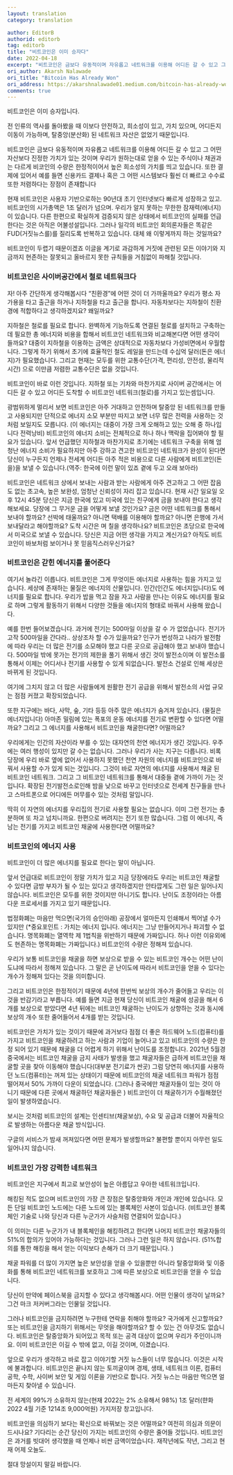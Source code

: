 ```yaml
---
layout: translation
category: translation

author: EditorB
authorid: editorb
tag: editorb
title: "비트코인은 이미 승자다"
date: 2022-04-18
excerpt: "비트코인은 금보다 유동적이며 자유롭고 네트워크를 이용해 어디든 갈 수 있고 그 어떤 자산보다 진정한 가치가 있는 것이며 우리가 원하는대로 얻을 수 있는 주식이나 채권과는 다르게 비코인의 수량은 한정적이어서 높은 희소성의 가치를 띄고 있습니다."
ori_author: Akarsh Nalawade
ori_title: "Bitcoin Has Already Won"
ori_address: https://akarshnalawade01.medium.com/bitcoin-has-already-won-ea028936f016
comments: true
---
```


비트코인은 이미 승자입니다.

전 인류의 역사를 돌아봤을 때 이보다 안전하고, 희소성이 있고, 가치 있으며, 어디든지 이동이 가능하며, 탈중앙(분산화) 된
네트워크 자산은 없었기 때문입니다. 

비트코인은 금보다 유동적이며 자유롭고 네트워크를 이용해 어디든 갈 수 있고 그 어떤 자산보다 진정한 가치가 있는 것이며
우리가 원하는대로 얻을 수 있는 주식이나 채권과는 다르게 비코인의 수량은 한정적이어서 높은 희소성의 가치를 띄고 있습니다. 
또한 결제에 있어서 예를 들면 신용카드 결제나 혹은 그 어떤 시스템보다 훨씬 더 빠르고 수수료 또한 저렴하다는 장점이 존재합니다


현재 비트코인은 사용자 기반으로하는 90년대 초기 인터넷보다 빠르게 성장하고 있고. 비트코인의 시가총액은 1조 달러가 넘으며. 우리가 알지 못하는 무한한 잠재력(에너지)이 있습니다. 
다른 한편으로 확실하게 검증되지 않은 상태에서 비트코인의 실패를 언급한다는 것은 아직은 어불성설입니다. 
그러나 일각의 비트코인 회의론자들은 똑같은 FUD(거짓뉴스를)를 질리도록 반복하고 있습니다. 대체 왜 이렇게까지 하는 것일까요? 

비트코인이 두렵기 때문이겠죠 이글을 계기로 과감하게 거짓에 관련된 모든 이야기와 
지금까지 현존하는 잘못되고 올바르지 못한 규칙들을 거침없이 파해칠 것입니다. 

### 비트코인은 사이버공간에서 철로 네트워크다
자! 아주 간단하게 생각해봅시다 “친환경”에 어떤 것이 더 가까울까요? 
우리가 평소 자가용을 타고 출근을 하거나 지하철을 타고 출근을 합니다. 
자동차보다는 지하철이 친환경에 적합하다고 생각하겠지요? 왜일까요? 

지하철은 철로를 필요로 합니다. 완벽하게 기능하도록 연결된 철로를 설치하고 구축하는데 필요한 총 에너지와 비용을 합해서 비트코인 네트워크와 비교해본다면 어떤 생각이 들까요?
대중이 지하철을 이용하는 금액은 상대적으로 자동차보다 가성비면에서 우월합니다. 그렇게 하기 위해서 초기에 효율적인 철도 레일을 만드는데 수십억 달러(돈은 에너지)가 필요했습니다. 
그리고 현재는 모두를 위한 교통수단(가격, 편리성, 안전성, 물리적 시간) 으로 이만큼 저렴한 교통수단은 없을 것입니다. 

비트코인이 바로 이런 것입니다. 지하철 또는 기차와 마찬가지로 사이버 공간에서는 어디든 갈 수 있고 어디든 도착할 수 비트코인 네트워크(철로)를 가지고 있는셈입니다. 


광범위하게 멀리서 보면 비트코인은 아주 거대하고 안전하며 탈중앙 된 네트워크를 만들고 사용되지만 단적으로 에너지 소모 부분만 따지고 보면 너무 많은 전력을 사용하는 것처럼 보일지도 모릅니다. (이 에너지는 대중이 가장 크게 오해하고 있는 오해 중 하나입니다 전력낭비)
비트코인의 에너지 소비는 전체적으로 하나 하나 맥락을 집어봐야 할 필요가 있습니다. 
앞서 언급했던 지하철과 마찬가지로 초기에는 네트워크 구축을 위해 엄청난  에너지 소비가 필요하지만 아주 강하고 견고한 비트코인 네트워크가 완성이 된다면 당신이 누구든지 
언제나 전세계 어디든 아주 적은 비용으로 다른 사람에게 비트코인(돈을)을 보낼 수 있습니다.(역주: 한국에 이런 말이 있죠 곁에 두고 오래 보아라)

비트코인은 네트워크 상에서 보내는 사람과 받는 사람에게  아주 견고하고 그 어떤 잡음도 없는 초고속, 높은 보완성, 엄청난 신뢰성이 자리 잡고 있습니다. 
현재 시간 일요일 오후 12시 45분 당신은 지금 한국에 있고 미국에 있는 친구에게 금을 보내야 한다고 생각해보세요. 당장에 그 무거운 금을 어떻게 보낼 것인가요? 금은 어떤 네트워크를 통해서 보내야 할까요? 선박에 태울까요? 아니면 택배를 이용해야 할까요? 아니면 은행에 가서 보내달라고 해야할까요? 도착 시간은 며 칠을 생각하나요? 
비트코인은 초당으로 한국에서 미국으로 보낼 수 있습니다. 당신은 지금 어떤 생각을 가지고 계신가요? 아직도 비트코인이 바보처럼 보이거나 못 믿음직스러우신가요?

### 비트코인은 갇힌 에너지를 풀어준다
여기서 놀라긴 이릅니다. 비트코인은 그게 무엇이든 에너지로 사용하는 힘을 가지고 있습니다. 
세상에 존재하는 물질은 에너지의 산물입니다. 인간(인간도 에너지입니다)도 에너지를 필요로 합니다. 우리가 밥을 먹고 잠을 자고 사람을 만나는 이유도 에너지를 필요로 하며 
그렇게 활동하기 위해서 다양한 것들을 에너지의 형태로 바꿔서 사용해 왔습니다. 

예를 한번 들어보겠습니다. 과거에 전기는 500마일 이상을 갈 수 가 없었습니다. 전기가 고작 500마일을 간다라.. 상상조차 할 수가 있을까요?
인구가 번성하고 나라가 발전함에 따라 우리는 더 많은 전기를 소모해야 했고 다른 곳으로 공급해야 했고 보내야 했습니다. 
500마일 밖에 못가는 전기의 제한을 풀기 위해서 생긴 것이 발전소이며 이 발전소를 통해서 이제는 어디서나 전기를 사용할 수 있게 되없습니다. 
발전소 건설로 인해 세상은 바뀌게 된 것입니다.  

여기에 그치지 않고 더 많은 사람들에게 원활한 전기 공급을 위해서 발전소의 사업 규모는 점점 커졌고 확장되었습니다. 

또한 지구에는 바다, 사막, 숲, 기타 등등 아주 많은 에너지가 숨겨져 있습니다. (물질은 에너지입니다) 아마존 밀림에 있는 폭포의 운동 에너지를 전기로 변환할 수 있다면 어떨까요? 그리고 그 에너지를 사용해서 비트코인을 채굴한다면? 어떨까요? 

우리에게는 인간의 자산이라 부를 수 있는 대자연의 천연 에너지가 생긴 것입니다. 우주에는 여러 행성이 있지만 갈 수는 없습니다. 
그러나 우리가 사는 지구는 다릅니다. 비록 당장에 우리 바로 옆에 없어서 사용하지 못했던 천연 자원의 에너지를 비트코인으로 바꿔서 사용할 수가 있게 되는 것입니다. 
그것이 바로 자연의 에너지를 사용해서 채굴 된 비트코인 네트워크. 그리고 그 비트코인 네트워크를 통해서 대중들 곁에 가까이 가는 것입니다. 확장된 전기발전소로인해 밤을 낮으로 바꾸고 인터넷으로 전세계 친구들을 만나고 스마트폰으로 어디에든 머무를수 있는 것처럼 말입니다. 

딱히 이 자연의 에너지를 우리집의 전기로 사용할 필요는 없습니다. 이미 그런 전기는 충분하며 또 차고 넘치니까요.  한편으로 버려지는 전기 또한 많습니다. 그럼 이 에너지, 즉 남는 전기를 가지고 비트코인 채굴에 사용한다면 어떨까요? 

### 비트코인의 에너지 사용
비트코인이 더 많은 에너지를 필요로 한다는 말이 아닙니다. 

앞서 언급대로 비트코인이 정말 가치가 있고 지금 당장에라도 우리는 비트코인 채굴할 수 있다면 금방 부자가 될 수 있는 있다고 생각하겠지만
안타깝게도 그런 일은 일어나지 않습니다. 비트코인은 모두를 위한 것이지만 아니기도 합니다. 난이도 조정이라는 아름다운 프로세서를 가지고 있기 때문입니다. 

법정화폐는 마음만 먹으면(국가의 승인아래) 공장에서 얼마든지 인쇄해서 찍어낼 수가 있지만 (*중요포인트 : 가치는 에너지 입니다. 에너지는 그냥 만들어지거나 파괴할 수 없습니다. 
명목화폐는 열역학 제 1법칙을 위반하기 때문에 가짜입니다. 허나 이런 이유외에도 현존하는 명목화폐는 가짜입니다.) 비트코인의 수량은 정해져 있습니다. 

우리가 보통 비트코인을 채굴을 하면 보상으로 받을 수 있는 비트코인 개수는 어떤 난이도냐에 따라서 정해져 있습니다. 그 말은 곧 난이도에 따라서 
비트코인을 얻을 수 있다는 개수가 정해져 있다는 것을 의미합니다. 

그리고 비트코인은 한정적이기 때문에 4년에 한번씩 보상의 개수가 줄어들고 우리는 이것을 반감기라고 부릅니다. 
예를 들면 지금 현재 당신이 비트코인 채굴에 성공을 해서 6개를 보상으로 받았다면 4년 뒤에는 비트코인 채굴하는 난이도가 상향하는 것과 동시에 
보상의 개수 또한 줄어들어서 4개를 받는 것입니다. 

비트코인은 가치가 있는 것이기 때문에 과거보다 점점 더 좋은 하드웨어 노드(컴퓨터)를 가지고 비트코인을 채굴하려고 하는 사람과 기업이 늘어나고 있고 비트코인의 수량은 한정 되어 있기 때문에 채굴을 더 어렵게 하기 위해서 난이도를 조정합니다. 2021년 5월경 중국에서는 비트코인 채굴을 금지 사태가 발생을 했고 채굴자들은 급하게 비트코인을 채굴할 곳을 찾아 이동해야 했습니다(대부분 전기료가 싼곳)
그럼 당연히 에너지를 사용하던 노드(컴퓨터)는 꺼져 있는 상태이기 때문에 비트코인의 채굴 네트워크 파워가 점점 떨어져서 50% 가까이 다운이 되었습니다. (그러나 중국에만 채굴자들이 있는 것이 아니기 때문에 다른 곳에서 채굴하던 채굴자들은 ) 비트코인이 더 채굴하기가 수월해졌던 일이 발생하였습니다. 

보시는 것처럼 비트코인의 설계는 인센티브(채굴보상), 수요 및 공급과 더불어 자율적으로 발생하는 아름다운 채굴 방식입니다. 

구글의 서비스가 밤새 꺼져있다면 어떤 문제가 발생할까요? 불편할 뿐이지 아무런 일도 일어나지 않습니다. 

### 비트코인 가장 강력한 네트워크
비트코인은 지구에서 최고로 보안성이 높은 아름답고 우아한 네트워크입니다. 

해킹된 적도 없으며 비트코인의 가장 큰 장점은 탈중앙화와 개인과 개인에 있습니다. 
모든 단일 비트코인 노드에는 다른 노드에 있는 블록체인 사본이 있습니다.
(비트코인 블록체인 기술로 나와 당신과 다른 누군가가 사슬처럼 연결되어 있습니다.)

이 의미는 다른 누군가가 내 블록체인을 해킹하려고 한다면 나머지 비트코인 채굴자들의 51%의 
합의가 있어야 가능하다는 것입니다. 그러나 그런 일은 하지 않습니다. (51%합의를 통한 해킹을 해서 얻는 이익보다 손해가 더 크기 때문입니다. )

채굴 파워를 더 많이 가지면 높은 보안성을 얻을 수 있을뿐만 아니라 탈중앙화와 및 이중화를 통해 비트코인 네트워크를 보호하고 그에 따른 보상으로 비트코인을 얻을 수 있습니다. 

당신이 만약에 페이스북을 금지할 수 있다고 생각해봅시다. 
어떤 인물이 생각이 날까요? 그건 마크 저커버그라는 인물일 것입니다. 

그러나 비트코인을 금지하려면 누구한테 연락을 취해야 할까요? 국가에게 신고할까요? 
또는 비트코인을 금지하기 위해서는 무엇을 해야할까요? 
할 수 있는 건 아무것도 없습니다. 비트코인은 탈중앙화가 되어있고 목적 또는 공격 대상이 없으며
우리가 주인이니까요. 이미 비트코인은 이길 수 밖에 없고, 이길 것이며, 이겼습니다. 

앞으로 우리가 생각하고 바로 잡고 이야기할 거짓 뉴스들이 너무 많습니다. 
이것은 시작에 불과합니다. 비트코인은 끝나지 않는 토끼굴이며 경제, 생태, 네트워크 이론, 컴퓨터 공학, 수학, 사이버 보안 및 게임 이론을 기반으로 합니다. 
거짓 뉴스는 마음만 먹으면 얼마든지 찾아낼 수 있습니다. 

전 세계의 99%가 소유하지 않는(현재 2022는 2% 소유해서 98%)
1조 달러(햔화 2022 4월 기준 1214조 9,000억원) 가지저장 창고입니다. 

비트코인을 의심하기 보다는 확신으로 바꿔보는 것은 어떨까요? 여전히 의심과 의문이 드시나요? 기다리는 순간 당신이 가지는 비트코인의
수량은 줄어들 것입니다. 비트코인은 과거를 빗대어 생각했을 때 언제나 비싼 금액이었습니다. 
재작년에도 작년, 그리고 현재 어제 오늘도. 

절대 망설이지 말길 바랍니다.
